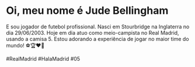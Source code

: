 # Oi, meu nome é Jude Bellingham
E sou jogador de futebol profissional. Nasci em Stourbridge na Inglaterra no dia 29/06/2003. Hoje em dia atuo como meio-campista no Real Madrid, usando a camisa 5. Estou adorando a experiência de jogar no maior time do mundo! ⚽🏆❤️‍🔥 

#RealMadrid #HalaMadrid #05
